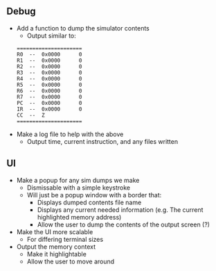 ## Debug
* Add a function to dump the simulator contents
  * Output similar to:
  ```
  =====================
  R0  --  0x0000      0
  R1  --  0x0000      0
  R2  --  0x0000      0
  R3  --  0x0000      0
  R4  --  0x0000      0
  R5  --  0x0000      0
  R6  --  0x0000      0
  R7  --  0x0000      0
  PC  --  0x0000      0
  IR  --  0x0000      0
  CC  --  Z
  =====================
  ```
* Make a log file to help with the above
  * Output time, current instruction, and any files written

## UI
* Make a popup for any sim dumps we make
  * Dismissable with a simple keystroke
  * Will just be a popup window with a border that:
    * Displays dumped contents file name
    * Displays any current needed information (e.g. The current highlighted
      memory address)
    * Allow the user to dump the contents of the output screen (?)
* Make the UI more scalable
  * For differing terminal sizes
* Output the memory context
  * Make it highlightable
  * Allow the user to move around

